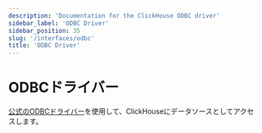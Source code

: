 ```yaml
---
description: 'Documentation for the ClickHouse ODBC driver'
sidebar_label: 'ODBC Driver'
sidebar_position: 35
slug: '/interfaces/odbc'
title: 'ODBC Driver'
---
```





# ODBCドライバー

[公式のODBCドライバー](https://github.com/ClickHouse/clickhouse-odbc)を使用して、ClickHouseにデータソースとしてアクセスします。
